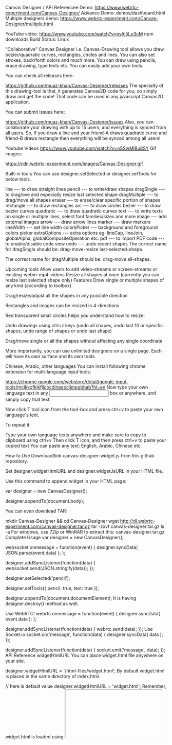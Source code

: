 Canvas Designer / API Referencee
Demo: https://www.webrtc-experiment.com/Canvas-Designer/
Advance Demo: demos/dashboard.html
Multiple designers demo: https://www.webrtc-experiment.com/Canvas-Designer/multiple.html

YouTube video:
https://www.youtube.com/watch?v=pvAj5l_v3cM
npm downloads Build Status: Linux

"Collaborative" Canvas Designer i.e. Canvas-Drawing tool allows you draw bezier/quadratic curves, rectangles, circles and lines. You can also set strokes, back/forth colors and much more. You can draw using pencils, erase drawing, type texts etc. You can easily add your own tools.

You can check all releases here:

https://github.com/muaz-khan/Canvas-Designer/releases
The specialty of this drawing-tool is that, it generates Canvas2D code for you; so simply draw and get the code! That code can be used in any javascript Canvas2D application.

You can submit issues here:

https://github.com/muaz-khan/Canvas-Designer/issues
Also, you can collaborate your drawing with up to 15 users; and everything is synced from all users. So, if you draw a line and your friend-A draws quadratic curve and friend-B draws rectangle then everything will be synced among all users!

Youtube Videos
https://www.youtube.com/watch?v=oSSwMlBu8SY
Gif images:

https://cdn.webrtc-experiment.com/images/Canvas-Designer.gif


Built-in tools
You can use designer.setSelected or designer.setTools for below tools.

line --- to draw straight lines
pencil --- to write/draw shapes
dragSingle --- to drag/ove and especially resize last selected shape
dragMultiple --- to drag/move all shapes
eraser --- to erase/clear specific portion of shapes
rectangle --- to draw rectangles
arc --- to draw circles
bezier --- to draw bezier curves
quadratic --- to draw quadratic curves
text --- to write texts on single or multiple lines, select font families/sizes and more
image --- add external images
arrow --- draw arrow lines
marker --- draw markers
lineWidth --- set line width
colorsPicker --- background and foreground colors picker
extraOptions --- extra options eg. lineCap, lineJoin, globalAlpha, globalCompositeOperation etc.
pdf --- to import PDF
code --- to enable/disable code view
undo --- undo recent shapes
The correct name for dragSingle should be: drag-move-resize last-selected-shape.

The correct name for dragMultiple should be: drag-move all-shapes.

Upcoming tools
Allow users to add video-streams or screen-streams or existing-webm-mp4-videos
Resize all shapes at once (currently you can resize last selected shape only)
Features
Draw single or multiple shapes of any kind (according to toolbox)

Drag/resize/adjust all the shapes in any possible direction

Rectangles and images can be resized in 4-directions

Red transparent small circles helps you understand how to resize.

Undo drawings using ctrl+z keys (undo all shapes, undo last 10 or specific shapes, undo range of shapes or undo last shape)

Drag/move single or all the shapes without affecting any single coordinate

More importantly, you can use unlimited designers on a single page. Each will have its own surface and its own tools.

Chinese, Arabic, other languages
You can install following chrome extension for multi-language input tools:

https://chrome.google.com/webstore/detail/google-input-tools/mclkkofklkfljcocdinagocijmpgbhab?hl=en
Now type your own language text in any <input> box or anywhere, and simply copy that text.

Now click T tool icon from the tool-box and press ctrl+v to paste your own language's text.

To repeat it:

Type your own language texts anywhere and make sure to copy to clipboard using ctrl+v
Then click T icon, and then press ctrl+v to paste your copied text
You can paste any text: English, Arabic, Chinese etc.

How to Use
Download/link canvas-designer-widget.js from this github repository.

Set designer.widgetHtmlURL and designer.widgetJsURL in your HTML file.

Use this command to append widget in your HTML page:

var designer = new CanvasDesigner();

designer.appendTo(document.body);

<!-- 1st step -->
<script src="https://cdn.webrtc-experiment.com/Canvas-Designer/canvas-designer-widget.js"></script>

<!-- 2nd step -->
<script>
var designer = new CanvasDesigner();

// both links are mandatory
// widget.html will internally use widget.js
designer.widgetHtmlURL = 'https://cdn.webrtc-experiment.com/Canvas-Designer/widget.html'; // you can place this file anywhere
designer.widgetJsURL = 'https://cdn.webrtc-experiment.com/Canvas-Designer/widget.js';     // you can place this file anywhere
</script>

<!-- 3rd i.e. last step -->
<script>
// <iframe> will be appended to "document.body"
designer.appendTo(document.body || document.documentElement);
</script>
You can even download TAR:

mkdir Canvas-Designer && cd Canvas-Designer
wget http://dl.webrtc-experiment.com/canvas-designer.tar.gz
tar -zxvf canvas-designer.tar.gz
ls -a
For windows, use 7Zip or WinRAR to extract this: canvas-designer.tar.gz
Complete Usage
var designer = new CanvasDesigner();

websocket.onmessage = function(event) {
    designer.syncData( JSON.parse(event.data) );
};

designer.addSyncListener(function(data) {
    websocket.send(JSON.stringify(data));
});

designer.setSelected('pencil');

designer.setTools({
    pencil: true,
    text: true
});

designer.appendTo(document.documentElement);
It is having designer.destroy() method as well.

Use WebRTC!
webrtc.onmessage = function(event) {
    designer.syncData( event.data );
};

designer.addSyncListener(function(data) {
    webrtc.send(data);
});
Use Socket.io
socket.on('message', function(data) {
    designer.syncData( data );
});

designer.addSyncListener(function(data) {
    socket.emit('message', data);
});
API Reference
widgetHtmlURL
You can place widget.html file anywhere on your site.

designer.widgetHtmlURL = '/html-files/widget.html';
By default widget.html is placed in the same directory of index.html.

// here is default value
designer.widgetHtmlURL = 'widget.html';
Remember, widget.html is loaded using <iframe>.

widgetJsURL
Note: This file is internally used by widget.html.

You can place widget.html file anywhere on your site.

designer.widgetJsURL = '/js-files/widget.min.js';
By default widget.min.js is placed in the same directory of index.html.

// here is default value
designer.widgetJsURL = 'widget.min.js';
Remember, widget.js is loaded using <iframe>.

syncData
Pass array-of-points that are shared by remote users using socket.io or websockets or XMPP or WebRTC.

designer.syncData(arrayOfPoints);
addSyncListener
This callback is invoked as soon as something new is drawn. An array-of-points is passed over this function. That array MUST be shared with remote users for collaboration.

designer.addSyncListener(function(data) {
    designer.send(JSON.stringify(data));
});
setSelected
This method allows you select specific tools.

See list of all tools
designer.setSelected('rectangle');
setTools
This method allows you choose between tools that should be displayed in the tools-panel.

See list of all tools
designer.setTools({
    line: true,
    arrow: true,
    pencil: true,
    marker: true,
    dragSingle: true,
    dragMultiple: true,
    eraser: true,
    rectangle: true,
    arc: true,
    bezier: true,
    quadratic: true,
    text: true,
    image: true,
    pdf: true,
    zoom: true,
    lineWidth: true,
    colorsPicker: true,
    extraOptions: true,
    code: true,
    undo: true
});
icons
You can force/set your own tool-icons:

designer.icons = {
    line: '/icons/line.png',
    arrow: '/icons/arrow.png',
    pencil: '/icons/pencil.png',
    dragSingle: '/icons/dragSingle.png',
    dragMultiple: '/icons/dragMultiple.png',
    eraser: '/icons/eraser.png',
    rectangle: '/icons/rectangle.png',
    arc: '/icons/arc.png',
    bezier: '/icons/bezier.png',
    quadratic: '/icons/quadratic.png',
    text: '/icons/text.png',
    image: '/icons/image.png',
    pdf: '/icons/pdf.png',
    marker: '/icons/marker.png',
    zoom: '/icons/zoom.png',
    lineWidth: '/icons/lineWidth.png',
    colorsPicker: '/icons/colorsPicker.png',
    extraOptions: '/icons/extraOptions.png',
    code: '/icons/code.png'
};
You can set like this as well:

designer.icons.line = '/icons/line.png';
Default values are NULL to force icons from /dev/data-dris.js.

appendTo
CanvasDesigner is a widget; that widget should be appended to a DOM object. This method allows you pass <body> or any other HTMLDOMElement.

designer.appendTo(document.body || document.documentElement);
The correct name for appendTo is: append-iframe to target HTML-DOM-element

destroy
If you want to remove the widget from your HTMLDOMElement.

designer.destroy();
iframe
You can access designer iframe as following:

designer.iframe.style.border = '5px solid red';

window.open(designer.iframe.src);
designer.iframe will be null/undefined until you call appendTo. So always use this code-block:

if(!designer.iframe) {
    designer.appendTo(document.body);
}
designer.iframe.style.border = '5px solid red';
toDataURL
Get data-URL of your drawings!

designer.toDataURL('image/png', function(dataURL) {
    window.open(dataURL);
});
sync
You can manually sync drawings by invoking designer.sync method:

designer.sync();
Here is a real usecase:

webrtcDataChannel.onopen = function() {
    if(designer.pointsLength > 0) {
        // you seems having data to be synced with new user!
        designer.sync();
    }
};
captureStream
Get MediaStream object and share in realtime using RTCPeerConnection.addStream API.

<script src="dev/webrtc-handler.js"></script>
<script>
designer.captureStream(function(stream) {
    var url = URL.createObjectURL(stream);
    videoPreview.src = url;

    rtcPeerConnection.addStream(stream);
    rtcPeerConnection.createOffer(success, failure, params);
});
</script>
pointsLength
Each shape is considered as a point. This value allows you check number of shapes that are already drawn on the canvas-designer.

(function looper() {
    document.getElementById('number-of-shapes').inenrHTML = designer.pointsLength;
    setTimeout(looper, 1000);
})();
Or a real usage:

websocket.onopen = function() {
    if(designer.pointsLength > 0) {
        // you seems having data to be synced with existing users!
        designer.sync();
    }
};
undo
You can either undo drawings by pressing ctrl+z on windows and command+z on Mac; however you can undo using designer.undo method as well:

designer.undo();   // undo last shape
designer.undo(-1); // undo last shape

// undo shape from specific index
designer.undo(0);

// undo all shapes
designer.undo('all');

// undo last 10 shapes
designer.undo({
    numberOfLastShapes: 10
})
designer.pointsLength shows number of shapes; and designer.undo accepts shape-index as well.

Add New Tools
First Step
Open widget.html and add your new tool-icon HTML.

<div id="tool-box" class="tool-box"> <!-- search for this div; and include your HTML inside this div -->
    <canvas id="yourNewToolIcon" width="40" height="40"></canvas> <!-- here is your icon-HTML -->
</div>
Second Step
Open decorator.js and decorate your new HTML icon.

var tools = {
    yourNewToolIcon: true // add this line to make sure index.html can use it
};
Search for decorateLine method, and append following snippet quickly after that method:

function decorateYourNewToolIcon() {
    var context = getContext('yourNewToolIcon');

    context.fillStyle = 'Gray';
    context.font = '9px Verdana';
    context.fillText('New', 16, 12);

    bindEvent(context, 'YourNewToolIconSelected');
}

if (tools.yourNewToolIcon === true) {
    decorateYourNewToolIcon();
} else document.getElementById('yourNewToolIcon').style.display = 'none';
Third Step
Open common.js and add selection-states for your new tool-icon (i.e. whether your new tool icon is selected or not):

var is = {
    isYourNewToolIconSelected: false, // add this line

    set: function (shape) {
        var cache = this;

        cache.isYourNewToolIconSelected = false; // add this line as well.

        // ..... don't modify anything else
        cache['is' + shape] = true;
    }
};
You merely need to set isYourNewToolIconSelected:true also cache.isYourNewToolIconSelected=false.

Fourth Step
Create new file in the dev directory. Name this file as yourNewToolIcon-handler.js.

This file MUST look like this:

var yourNewToolIconHandler = {
    ismousedown: false,

    mousedown: function(e) {
        this.ismousedown = true;
    },

    mouseup: function(e) {
        this.ismousedown = false;
    },

    mousemove: function(e) {
        if(this.ismousedown) { ... }
    }
};
You can check other *-handler.js from dev directory to get the idea how exactly it works.

Now open Gruntfile.js#L43 and add link to your new file: dev/events-handler.js.

Now compile all your changes using grunt.

Fifth Step
Open events-handler.js and make sure that your above yourNewToolIconHandler object is called for mouse up/down/move events.

addEvent(canvas, isTouch ? 'touchstart' : 'mousedown', function (e) {

    // you merely need to add this line at the end of this method
    else if (is.isYourNewToolIconSelected) yourNewToolIconHandler.mousedown(e);
});

addEvent(document, isTouch ? 'touchend' : 'mouseup', function (e) {

    // you merely need to add this line at the end of this method
    else if (is.isYourNewToolIconSelected) yourNewToolIconHandler.mouseup(e);
});

addEvent(canvas, isTouch ? 'touchmove' : 'mousemove', function (e) {

    // you merely need to add this line at the end of this method
    else if (is.isYourNewToolIconSelected) yourNewToolIconHandler.mousemove(e);
});
First of all, we are checking whether your tool-icon is selected or not: is.isYourNewToolIconSelected

Then we are calling yourNewToolIconHandler dot mousedown/mouseup/mousemove events respectively.

Sixth Step
Open draw-helper.js. Make sure that your new tool-icon can be drawn on the <canvas> surface.

yourNewToolIcon: function(context, point, options) {
    context.beginPath();
    context.moveTo(point[0], point[1]);
    context.whateverYouWantToDoHere(point[2], point[3]);

    this.handleOptions(context, options);
}
Usually point[0] is x coordinates; point[1] is y coordinates; point[2] is width and point[3] is height.

Different shapes can handle these points differently.

There is NO-limit for point[index]. You can add as many points as you want.

Complex shapes can add 10 or 20 points.

Seventh Step
Open drag-helper.js and make sure that your new shape can be dragged/resized/move.

Search for p[0] === 'line' and add similar code-blocks for your shape (new-tool-icon) as well.

Eighth Step
Open common.js and make sure that your new shape (tool-icon) is printed on the <textarea> as well.

This allows end-users to copy your shape's code and use anywhere on their own web-pages.

Open common.js file; there is a function updateTextArea inside the "common" object – which is aimed to output into textarea element.

You don't have to change updateTextArea. For simplicity purpose, code is separated in different functions/properties that you've to edit:

forLoop
absoluteNOTShortened
relativeShortened
relativeNOTShortened
Search for p[0] === 'line' and add similar code-blocks for your shape (new-tool-icon) as well.

For more information
https://www.webrtc-experiment.com/Canvas-Designer/Help/#contribute
Shortcut Keys
ctrl+t (to display text-fonts box)
ctrl+z (to undo last-single shape)
ctrl+a (to select all shapes)
ctrl+c (copy last-selected shape)
ctrl+v (paste last-copied shape)
ctrl+mousedown allows you quickly copy/paste all shapes. (i.e. ctrl button + mouse down)

Signaling Server
You need only these two files:

server.js
Signaling-Server.js
You also need to manually install socket.io:

wget https://raw.githubusercontent.com/muaz-khan/RTCMultiConnection/master/server.js
wget https://raw.githubusercontent.com/muaz-khan/RTCMultiConnection/master/Signaling-Server.js
npm install socket.io --save-dev
node server --port=9002 --ssl --ssl_key=/home/ssl/ssl.key --ssl_cert=/home/ssl/ssl.crt
For more info:

https://github.com/muaz-khan/RTCMultiConnection/tree/master/docs/installation-guide.md
Contributors
Muaz Khan
Oleg Aliullov
Please make pull-request to update this list.

License
Canvas Designer is released under MIT licence . Copyright (c) Muaz Khan.
